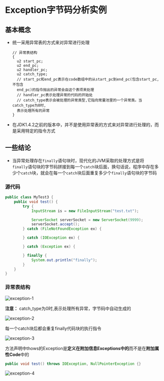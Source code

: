 # Exception字节码分析实例
## 基本概念
* 统一采用异常表的方式来对异常进行处理
  ```
  // 异常表结构
  {
    u2 start_pc;
    u2 end_pc;
    u2 handler_pc;
    u2 catch_type;
    // start_pc和end_pc表示在code数组中的从start_pc到end_pc(包含start_pc,不包含
    end_pc)的指令抛出的异常会由这个表项来处理
    // handler_pc表示处理异常的代码的开始处
    // catch_type表示会被处理的异常类型,它指向常量池里的一个异常类。当catch_type为0时,
    表示处理所有的异常
  }
  ```

* 在JDK1.4.2之前的版本中，并不是使用异常表的方式来对异常进行处理的，而是采用特定的指令方式

## 一些结论
* 当异常处理存在`finally`语句块时，现代化的JVM采取的处理方式是将`finally`语句块的字节码拼接到每一个`catch`块后面，换句话说，程序中存在多少个`catch`块，就会在每一个`catch`块后面重复多少个`finally`语句块的字节码
### 源代码
```java
public class MyTest3 {
    public void test() {
        try {
            InputStream is = new FileInputStream("test.txt");

            ServerSocket serverSocket = new ServerSocket(9999);
            serverSocket.accept();
        } catch (FileNotFoundException ex) {

        } catch (IOException ex) {

        } catch (Exception ex) {

        } finally {
            System.out.println("finally");
        }
    }
}
```
### 异常表结构
![exception-1](/assets/exception-1.png)

**注意：** catch_type为0时,表示处理所有异常，字节码中自动生成的

![exception-2](/assets/exception-2.png)

每一个catch块后都会重复finally代码块的执行指令

![exception-3](/assets/exception-3.png)

方法声明中thows的Exception是**定义在附加信息Exceptions中的**而不是在**附加属性Code**中的

```java
public void test() throws IOException, NullPointerException {}
```
![exception-4](/assets/exception-4.png)

